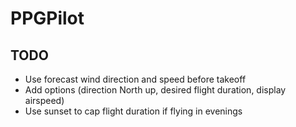 # PPGPilot
 
## TODO

- Use forecast wind direction and speed before takeoff
- Add options (direction North up, desired flight duration, display airspeed)
- Use sunset to cap flight duration if flying in evenings